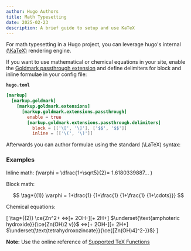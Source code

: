 ```yaml
---
author: Hugo Authors
title: Math Typesetting
date: 2025-02-23
description: A brief guide to setup and use KaTeX
---
```


For math typesetting in a Hugo project, you can leverage hugo's internal [\(\KaTeX\)](https://katex.org/) rendering engine.
<!--more-->

If you want to use mathematical or chemical equations in your site, enable the [Goldmark passthrough extension](https://gohugo.io/render-hooks/passthrough/) and define delimiters for block and inline formulae in your config file:

**`hugo.toml`**

```toml
[markup]
  [markup.goldmark]
    [markup.goldmark.extensions]
      [markup.goldmark.extensions.passthrough]
        enable = true
        [markup.goldmark.extensions.passthrough.delimiters]
          block = [['\[', '\]'], ['$$', '$$']]
          inline = [['\(', '\)']]
```

Afterwards you can author formulae using the standard \(\LaTeX\) syntax:

### Examples

Inline math: \(\varphi = \dfrac{1+\sqrt5}{2}= 1.6180339887… \)

Block math:

$$
\tag*{(1)} \varphi = 1+\frac{1} {1+\frac{1} {1+\frac{1} {1+\cdots}}} 
$$

Chemical equations:

\[
\tag*{(2)} \ce{Zn^2+  <=>[+ 2OH-][+ 2H+]  $\underset{\text{amphoteric hydroxide}}{\ce{Zn(OH)2 v}}$  <=>[+ 2OH-][+ 2H+]  $\underset{\text{tetrahydroxozincate}}{\ce{[Zn(OH)4]^2-}}$}
\]

**Note:** Use the online reference of [Supported TeX Functions](https://katex.org/docs/supported.html)
